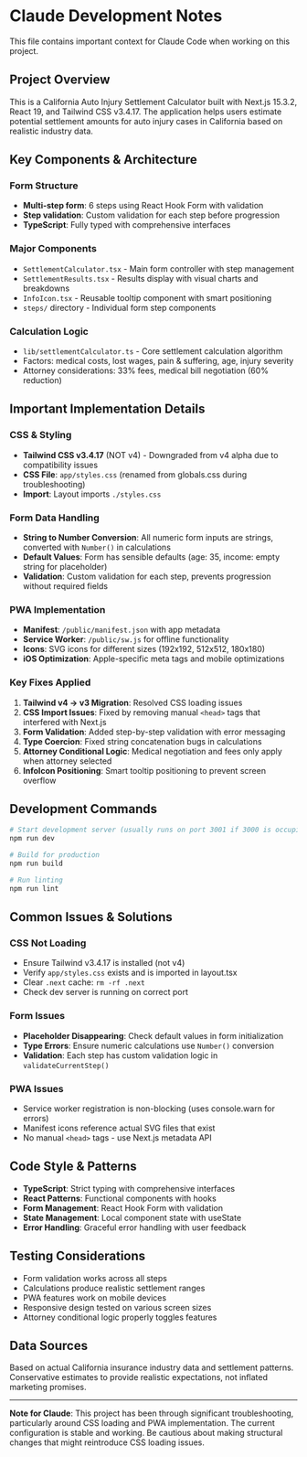 # Claude Development Notes

This file contains important context for Claude Code when working on this project.

## Project Overview

This is a California Auto Injury Settlement Calculator built with Next.js 15.3.2, React 19, and Tailwind CSS v3.4.17. The application helps users estimate potential settlement amounts for auto injury cases in California based on realistic industry data.

## Key Components & Architecture

### Form Structure
- **Multi-step form**: 6 steps using React Hook Form with validation
- **Step validation**: Custom validation for each step before progression
- **TypeScript**: Fully typed with comprehensive interfaces

### Major Components
- `SettlementCalculator.tsx` - Main form controller with step management
- `SettlementResults.tsx` - Results display with visual charts and breakdowns
- `InfoIcon.tsx` - Reusable tooltip component with smart positioning
- `steps/` directory - Individual form step components

### Calculation Logic
- `lib/settlementCalculator.ts` - Core settlement calculation algorithm
- Factors: medical costs, lost wages, pain & suffering, age, injury severity
- Attorney considerations: 33% fees, medical bill negotiation (60% reduction)

## Important Implementation Details

### CSS & Styling
- **Tailwind CSS v3.4.17** (NOT v4) - Downgraded from v4 alpha due to compatibility issues
- **CSS File**: `app/styles.css` (renamed from globals.css during troubleshooting)
- **Import**: Layout imports `./styles.css`

### Form Data Handling
- **String to Number Conversion**: All numeric form inputs are strings, converted with `Number()` in calculations
- **Default Values**: Form has sensible defaults (age: 35, income: empty string for placeholder)
- **Validation**: Custom validation for each step, prevents progression without required fields

### PWA Implementation
- **Manifest**: `/public/manifest.json` with app metadata
- **Service Worker**: `/public/sw.js` for offline functionality  
- **Icons**: SVG icons for different sizes (192x192, 512x512, 180x180)
- **iOS Optimization**: Apple-specific meta tags and mobile optimizations

### Key Fixes Applied

1. **Tailwind v4 → v3 Migration**: Resolved CSS loading issues
2. **CSS Import Issues**: Fixed by removing manual `<head>` tags that interfered with Next.js
3. **Form Validation**: Added step-by-step validation with error messaging
4. **Type Coercion**: Fixed string concatenation bugs in calculations
5. **Attorney Conditional Logic**: Medical negotiation and fees only apply when attorney selected
6. **InfoIcon Positioning**: Smart tooltip positioning to prevent screen overflow

## Development Commands

```bash
# Start development server (usually runs on port 3001 if 3000 is occupied)
npm run dev

# Build for production
npm run build

# Run linting
npm run lint
```

## Common Issues & Solutions

### CSS Not Loading
- Ensure Tailwind v3.4.17 is installed (not v4)
- Verify `app/styles.css` exists and is imported in layout.tsx
- Clear `.next` cache: `rm -rf .next`
- Check dev server is running on correct port

### Form Issues
- **Placeholder Disappearing**: Check default values in form initialization
- **Type Errors**: Ensure numeric calculations use `Number()` conversion
- **Validation**: Each step has custom validation logic in `validateCurrentStep()`

### PWA Issues
- Service worker registration is non-blocking (uses console.warn for errors)
- Manifest icons reference actual SVG files that exist
- No manual `<head>` tags - use Next.js metadata API

## Code Style & Patterns

- **TypeScript**: Strict typing with comprehensive interfaces
- **React Patterns**: Functional components with hooks
- **Form Management**: React Hook Form with validation
- **State Management**: Local component state with useState
- **Error Handling**: Graceful error handling with user feedback

## Testing Considerations

- Form validation works across all steps
- Calculations produce realistic settlement ranges
- PWA features work on mobile devices
- Responsive design tested on various screen sizes
- Attorney conditional logic properly toggles features

## Data Sources

Based on actual California insurance industry data and settlement patterns. Conservative estimates to provide realistic expectations, not inflated marketing promises.

---

**Note for Claude**: This project has been through significant troubleshooting, particularly around CSS loading and PWA implementation. The current configuration is stable and working. Be cautious about making structural changes that might reintroduce CSS loading issues.